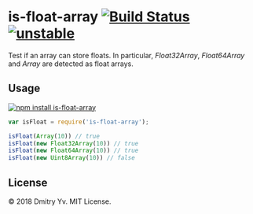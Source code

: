 # is-float-array [![Build Status](https://travis-ci.org/dy/is-float-array.svg?branch=master)](https://travis-ci.org/dy/is-float-array) [![unstable](https://img.shields.io/badge/stability-unstable-green.svg)](http://github.com/badges/stability-badges)

Test if an array can store floats. In particular, _Float32Array_, _Float64Array_ and _Array_ are detected as float arrays.

## Usage

[![npm install is-float-array](https://nodei.co/npm/is-float-array.png?mini=true)](https://npmjs.org/package/is-float-array/)

```js
var isFloat = require('is-float-array');

isFloat(Array(10)) // true
isFloat(new Float32Array(10)) // true
isFloat(new Float64Array(10)) // true
isFloat(new Uint8Array(10)) // false
```

## License

© 2018 Dmitry Yv. MIT License.
